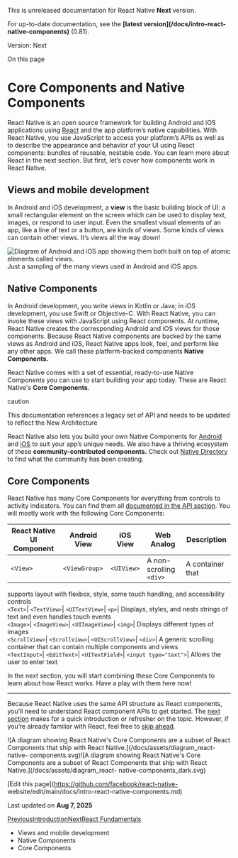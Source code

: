 This is unreleased documentation for React Native **Next** version.

For up-to-date documentation, see the **[latest version](/docs/intro-react-
native-components)** (0.81).

Version: Next

On this page

# Core Components and Native Components

React Native is an open source framework for building Android and iOS
applications using [React](https://react.dev/) and the app platform’s native
capabilities. With React Native, you use JavaScript to access your platform’s
APIs as well as to describe the appearance and behavior of your UI using React
components: bundles of reusable, nestable code. You can learn more about React
in the next section. But first, let’s cover how components work in React
Native.

## Views and mobile development​

In Android and iOS development, a **view** is the basic building block of UI:
a small rectangular element on the screen which can be used to display text,
images, or respond to user input. Even the smallest visual elements of an app,
like a line of text or a button, are kinds of views. Some kinds of views can
contain other views. It’s views all the way down!

![Diagram of Android and iOS app showing them both built on top of atomic
elements called views.](/docs/assets/diagram_ios-android-views.svg)Just a
sampling of the many views used in Android and iOS apps.

## Native Components​

In Android development, you write views in Kotlin or Java; in iOS development,
you use Swift or Objective-C. With React Native, you can invoke these views
with JavaScript using React components. At runtime, React Native creates the
corresponding Android and iOS views for those components. Because React Native
components are backed by the same views as Android and iOS, React Native apps
look, feel, and perform like any other apps. We call these platform-backed
components **Native Components.**

React Native comes with a set of essential, ready-to-use Native Components you
can use to start building your app today. These are React Native's **Core
Components**.

caution

This documentation references a legacy set of API and needs to be updated to
reflect the New Architecture

React Native also lets you build your own Native Components for
[Android](/docs/next/legacy/native-components-android) and
[iOS](/docs/next/legacy/native-components-ios) to suit your app’s unique
needs. We also have a thriving ecosystem of these **community-contributed
components.** Check out [Native Directory](https://reactnative.directory) to
find what the community has been creating.

## Core Components​

React Native has many Core Components for everything from controls to activity
indicators. You can find them all [documented in the API
section](/docs/next/components-and-apis). You will mostly work with the
following Core Components:

React Native UI Component| Android View| iOS View| Web Analog| Description  
---|---|---|---|---  
`<View>`| `<ViewGroup>`| `<UIView>`| A non-scrolling `<div>`| A container that
supports layout with flexbox, style, some touch handling, and accessibility
controls  
`<Text>`| `<TextView>`| `<UITextView>`| `<p>`| Displays, styles, and nests
strings of text and even handles touch events  
`<Image>`| `<ImageView>`| `<UIImageView>`| `<img>`| Displays different types
of images  
`<ScrollView>`| `<ScrollView>`| `<UIScrollView>`| `<div>`| A generic scrolling
container that can contain multiple components and views  
`<TextInput>`| `<EditText>`| `<UITextField>`| `<input type="text">`| Allows
the user to enter text  
  
In the next section, you will start combining these Core Components to learn
about how React works. Have a play with them here now!

* * *

Because React Native uses the same API structure as React components, you’ll
need to understand React component APIs to get started. The [next
section](/docs/next/intro-react) makes for a quick introduction or refresher
on the topic. However, if you’re already familiar with React, feel free to
[skip ahead](/docs/next/handling-text-input).

![A diagram showing React Native's Core Components are a subset of React
Components that ship with React Native.](/docs/assets/diagram_react-native-
components.svg)![A diagram showing React Native's Core Components are a subset
of React Components that ship with React Native.](/docs/assets/diagram_react-
native-components_dark.svg)

[Edit this page](https://github.com/facebook/react-native-
website/edit/main/docs/intro-react-native-components.md)

Last updated on **Aug 7, 2025**

[ PreviousIntroduction](/docs/next/getting-started)[NextReact
Fundamentals](/docs/next/intro-react)

  * Views and mobile development
  * Native Components
  * Core Components

